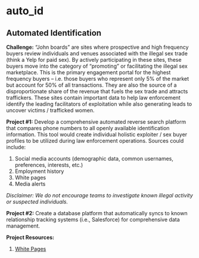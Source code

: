 # auto_id
## Automated Identification ##

<b>Challenge:</b> “John boards” are sites where prospective and high frequency buyers review individuals and venues  associated with the illegal sex trade (think a Yelp for paid sex). By actively participating in these sites, these buyers move into the category of “promoting” or facilitating the illegal sex marketplace. This is the primary engagement portal for the highest frequency buyers – i.e. those buyers who represent only 5% of the market but account for 50% of all transactions. They are also the source of a disproportionate share of the revenue that fuels the sex trade and attracts traffickers. These sites contain important data to help law enforcement identify the leading facilitators of exploitation while also generating leads to uncover victims / trafficked women.



<b>Project #1:</b> Develop a comprehensive automated reverse search platform that compares phone numbers to all openly available identification information. This tool would create individual holistic exploiter / sex buyer profiles to be utilized during law enforcement operations. Sources could include: 

<ol>
<li>Social media accounts (demographic data, common usernames, preferences, interests, etc.) </li> 
<li>Employment history</li>
<li>White pages</li>
<li>Media alerts</il>
</ol>

<i>Disclaimer: We do not encourage teams to investigate known illegal activity or suspected individuals.</i>

<b>Project #2:</b> Create a database platform that automatically syncs to known relationship tracking systems (i.e., Salesforce) for comprehensive data management. 

<b>Project Resources:</b>
<ol>
<li><p><a href="http://www.whitepages.com/">White Pages</a></p></li>
</ol>
